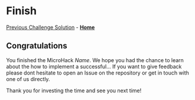 # Finish

[Previous Challenge Solution](challenge-02.md) - **[Home](../Readme.md)**

## Congratulations

You finished the MicroHack *Name*. We hope you had the chance to learn about the how to implement a successful...
If you want to give feedback please dont hesitate to open an Issue on the repository or get in touch with one of us directly.

Thank you for investing the time and see you next time!

